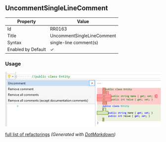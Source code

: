 ## UncommentSingleLineComment

| Property           | Value                      |
| ------------------ | -------------------------- |
| Id                 | RR0163                     |
| Title              | UncommentSingleLineComment |
| Syntax             | single\-line comment\(s\)  |
| Enabled by Default | &#x2713;                   |

### Usage

![UncommentSingleLineComment](../../images/refactorings/UncommentSingleLineComment.png)

[full list of refactorings](Refactorings.md)
*\(Generated with [DotMarkdown](http://github.com/JosefPihrt/DotMarkdown)\)*